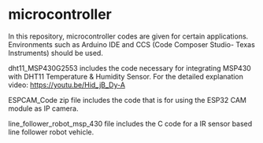 # microcontroller
In this repository, microcontroller codes are given for certain applications. Environments such as Arduino IDE and CCS (Code Composer Studio- Texas Instruments) should be used.

dht11_MSP430G2553 includes the code necessary for integrating MSP430 with DHT11 Temperature & Humidity Sensor.
For the detailed explanation video:
https://youtu.be/Hid_jB_Dy-A

ESPCAM_Code zip file includes the code that is for using the ESP32 CAM module as IP camera.

line_follower_robot_msp_430 file includes the C code for a IR sensor based line follower robot vehicle. 
